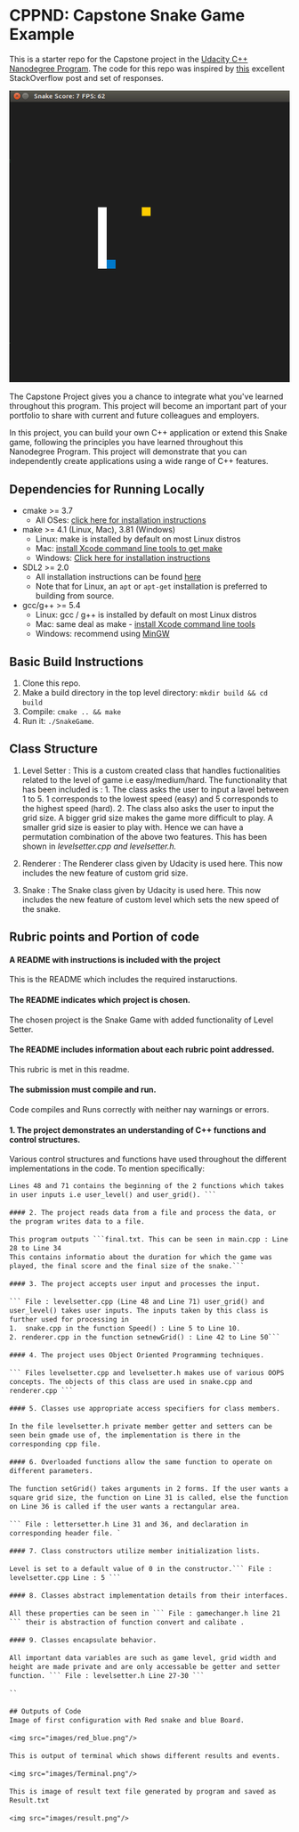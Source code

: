 # CPPND: Capstone Snake Game Example

This is a starter repo for the Capstone project in the [Udacity C++ Nanodegree Program](https://www.udacity.com/course/c-plus-plus-nanodegree--nd213). The code for this repo was inspired by [this](https://codereview.stackexchange.com/questions/212296/snake-game-in-c-with-sdl) excellent StackOverflow post and set of responses.

<img src="snake_game.gif"/>

The Capstone Project gives you a chance to integrate what you've learned throughout this program. This project will become an important part of your portfolio to share with current and future colleagues and employers.

In this project, you can build your own C++ application or extend this Snake game, following the principles you have learned throughout this Nanodegree Program. This project will demonstrate that you can independently create applications using a wide range of C++ features.

## Dependencies for Running Locally
* cmake >= 3.7
  * All OSes: [click here for installation instructions](https://cmake.org/install/)
* make >= 4.1 (Linux, Mac), 3.81 (Windows)
  * Linux: make is installed by default on most Linux distros
  * Mac: [install Xcode command line tools to get make](https://developer.apple.com/xcode/features/)
  * Windows: [Click here for installation instructions](http://gnuwin32.sourceforge.net/packages/make.htm)
* SDL2 >= 2.0
  * All installation instructions can be found [here](https://wiki.libsdl.org/Installation)
  * Note that for Linux, an `apt` or `apt-get` installation is preferred to building from source.
* gcc/g++ >= 5.4
  * Linux: gcc / g++ is installed by default on most Linux distros
  * Mac: same deal as make - [install Xcode command line tools](https://developer.apple.com/xcode/features/)
  * Windows: recommend using [MinGW](http://www.mingw.org/)

## Basic Build Instructions

1. Clone this repo.
2. Make a build directory in the top level directory: `mkdir build && cd build`
3. Compile: `cmake .. && make`
4. Run it: `./SnakeGame`.


## Class Structure

1. Level Setter : This is a custom created class that handles fuctionalities related to the level of game i.e easy/medium/hard. The functionality that has been included is : 1. The class asks the user to input a lavel between 1 to 5. 1 corresponds to the lowest speed (easy) and 5 corresponds to the highest speed (hard). 2. The class also asks the user to input the grid size. A bigger grid size makes the game more difficult to play. A smaller grid size is easier to play with. Hence we can have a permutation combination of the above two features. This has been shown in *levelsetter.cpp and levelsetter.h.*

2. Renderer : The Renderer class given by Udacity is used here. This now includes the new feature of custom grid size. 

3. Snake : The Snake class given by Udacity is used here. This now includes the new feature of custom level which sets the new speed of the snake.

## Rubric points and Portion of code

#### A README with instructions is included with the project

This is the README which includes the required instaructions.

#### The README indicates which project is chosen.

The chosen project is the Snake Game with added functionality of Level Setter.

#### The README includes information about each rubric point addressed.

This rubric is met in this readme.

#### The submission must compile and run.
Code compiles and Runs correctly with neither nay warnings or errors.

#### 1. The project demonstrates an understanding of C++ functions and control structures.

Various control structures and functions have used throughout the different implementations in the code. To mention specifically:
``` File : levelsetter.cpp Line 71 and Line 48 i.e From line 48 to Line 125.
Lines 48 and 71 contains the beginning of the 2 functions which takes in user inputs i.e user_level() and user_grid(). ```

#### 2. The project reads data from a file and process the data, or the program writes data to a file.

This program outputs ```final.txt. This can be seen in main.cpp : Line 28 to Line 34 
This contains informatio about the duration for which the game was played, the final score and the final size of the snake.```

#### 3. The project accepts user input and processes the input.

``` File : levelsetter.cpp (Line 48 and Line 71) user_grid() and user_level() takes user inputs. The inputs taken by this class is further used for processing in 
1.  snake.cpp in the function Speed() : Line 5 to Line 10.
2. renderer.cpp in the function setnewGrid() : Line 42 to Line 50```

#### 4. The project uses Object Oriented Programming techniques.

``` Files levelsetter.cpp and levelsetter.h makes use of various OOPS concepts. The objects of this class are used in snake.cpp and renderer.cpp ```

#### 5. Classes use appropriate access specifiers for class members.

In the file levelsetter.h private member getter and setters can be seen bein gmade use of, the implementation is there in the corresponding cpp file.

#### 6. Overloaded functions allow the same function to operate on different parameters.

The function setGrid() takes arguments in 2 forms. If the user wants a square grid size, the function on Line 31 is called, else the function on Line 36 is called if the user wants a rectangular area.  
 
``` File : lettersetter.h Line 31 and 36, and declaration in corresponding header file. `

#### 7. Class constructors utilize member initialization lists.

Level is set to a default value of 0 in the constructor.``` File : levelsetter.cpp Line : 5 ```

#### 8. Classes abstract implementation details from their interfaces.

All these properties can be seen in ``` File : gamechanger.h line 21 ``` their is abstraction of function convert and calibate .

#### 9. Classes encapsulate behavior.

All important data variables are such as game level, grid width and height are made private and are only accessable be getter and setter function. ``` File : levelsetter.h Line 27-30 ```

``

## Outputs of Code
Image of first configuration with Red snake and blue Board.

<img src="images/red_blue.png"/>

This is output of terminal which shows different results and events.

<img src="images/Terminal.png"/>

This is image of result text file generated by program and saved as Result.txt

<img src="images/result.png"/>

